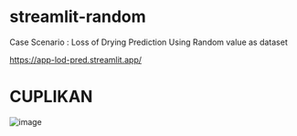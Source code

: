 # streamlit-random
Case Scenario : Loss of Drying Prediction
Using Random value as dataset

https://app-lod-pred.streamlit.app/

# CUPLIKAN
![image](https://github.com/user-attachments/assets/5a527745-0824-4169-8516-8887299e66d5)
